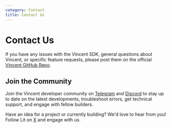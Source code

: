 ```yaml
---
category: Contact
title: Contact Us
---
```


# Contact Us

If you have any issues with the Vincent SDK, general questions about Vincent, or specific feature requests, please post them on the official [Vincent GitHub Repo](https://github.com/LIT-Protocol/Vincent/issues).

## Join the Community

Join the Vincent developer community on [Telegram](https://t.me/c/2038294753/3289) and [Discord](https://discord.com/invite/nm9aBG8z9w) to stay up to date on the latest developments, troubleshoot errors, get technical support, and engage with fellow builders.

Have an idea for a project or currently building? We'd love to hear from you! Follow Lit on [X](https://x.com/LitProtocol) and engage with us.
